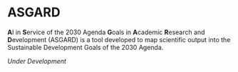 # ASGARD
**A**I in **S**ervice of the 2030 Agenda **G**oals in **A**cademic **R**esearch and **D**evelopment (ASGARD) is a tool developed to map 
scientific output into the Sustainable Development Goals of the 2030 Agenda.

_Under Development_